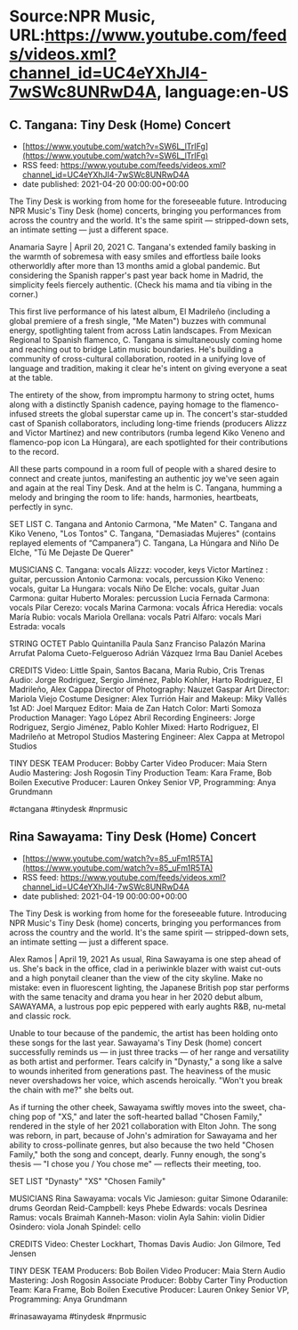 # Source:NPR Music, URL:https://www.youtube.com/feeds/videos.xml?channel_id=UC4eYXhJI4-7wSWc8UNRwD4A, language:en-US

## C. Tangana: Tiny Desk (Home) Concert
 - [https://www.youtube.com/watch?v=SW6L_lTrIFg](https://www.youtube.com/watch?v=SW6L_lTrIFg)
 - RSS feed: https://www.youtube.com/feeds/videos.xml?channel_id=UC4eYXhJI4-7wSWc8UNRwD4A
 - date published: 2021-04-20 00:00:00+00:00

The Tiny Desk is working from home for the foreseeable future. Introducing NPR Music's Tiny Desk (home) concerts, bringing you performances from across the country and the world. It's the same spirit — stripped-down sets, an intimate setting — just a different space.

Anamaria Sayre | April 20, 2021
C. Tangana's extended family basking in the warmth of sobremesa with easy smiles and effortless baile looks otherworldly after more than 13 months amid a global pandemic. But considering the Spanish rapper's past year back home in Madrid, the simplicity feels fiercely authentic. (Check his mama and tía vibing in the corner.)

This first live performance of his latest album, El Madrileño (including a global premiere of a fresh single, "Me Maten") buzzes with communal energy, spotlighting talent from across Latin landscapes. From Mexican Regional to Spanish flamenco, C. Tangana is simultaneously coming home and reaching out to bridge Latin music boundaries. He's building a community of cross-cultural collaboration, rooted in a unifying love of language and tradition, making it clear he's intent on giving everyone a seat at the table.

The entirety of the show, from impromptu harmony to string octet, hums along with a distinctly Spanish cadence, paying homage to the flamenco-infused streets the global superstar came up in. The concert's star-studded cast of Spanish collaborators, including long-time friends (producers Alizzz and Victor Martínez) and new contributors (rumba legend Kiko Veneno and flamenco-pop icon La Húngara), are each spotlighted for their contributions to the record.

All these parts compound in a room full of people with a shared desire to connect and create juntos, manifesting an authentic joy we've seen again and again at the real Tiny Desk. And at the helm is C. Tangana, humming a melody and bringing the room to life: hands, harmonies, heartbeats, perfectly in sync.

SET LIST
C. Tangana and Antonio Carmona, "Me Maten"
C. Tangana and Kiko Veneno, "Los Tontos"
C. Tangana, "Demasiadas Mujeres" (contains replayed elements of “Campanera”)
C. Tangana, La Húngara and Niño De Elche, "Tú Me Dejaste De Querer"

MUSICIANS
C. Tangana: vocals
Alizzz: vocoder, keys
Victor Martínez : guitar, percussion
Antonio Carmona: vocals, percussion
Kiko Veneno: vocals, guitar
La Hungara: vocals
Niño De Elche: vocals, guitar
Juan Carmona: guitar
Huberto Morales: percussion
Lucia Fernada Carmona: vocals
Pilar Cerezo: vocals
Marina Carmona: vocals
África Heredia: vocals
María Rubio: vocals
Mariola Orellana: vocals
Patri Alfaro: vocals
Mari Estrada: vocals

STRING OCTET
Pablo Quintanilla
Paula Sanz
Franciso Palazón
Marina Arrufat
Paloma Cueto-Felgueroso
Adrián Vázquez
Irma Bau
Daniel Acebes

CREDITS
Video: Little Spain, Santos Bacana, Maria Rubio, Cris Trenas
Audio: Jorge Rodriguez, Sergio Jiménez, Pablo Kohler, Harto Rodriguez, El Madrileño, Alex Cappa
Director of Photography: Nauzet Gaspar
Art Director: Mariola Viejo
Costume Designer: Alex Turrión
Hair and Makeup: Miky Vallés
1st AD: Joel Marquez
Editor: Maia de Zan Hatch
Color: Marti Somoza
Production Manager: Yago López Abril
Recording Engineers: Jorge Rodriguez, Sergio Jiménez, Pablo Kohler
Mixed: Harto Rodriguez, El Madrileño at Metropol Studios
Mastering Engineer: Alex Cappa at Metropol Studios

TINY DESK TEAM
Producer: Bobby Carter
Video Producer: Maia Stern
Audio Mastering: Josh Rogosin
Tiny Production Team: Kara Frame, Bob Boilen
Executive Producer: Lauren Onkey
Senior VP, Programming: Anya Grundmann

#ctangana #tinydesk #nprmusic

## Rina Sawayama: Tiny Desk (Home) Concert
 - [https://www.youtube.com/watch?v=85_uFm1R5TA](https://www.youtube.com/watch?v=85_uFm1R5TA)
 - RSS feed: https://www.youtube.com/feeds/videos.xml?channel_id=UC4eYXhJI4-7wSWc8UNRwD4A
 - date published: 2021-04-19 00:00:00+00:00

The Tiny Desk is working from home for the foreseeable future. Introducing NPR Music's Tiny Desk (home) concerts, bringing you performances from across the country and the world. It's the same spirit — stripped-down sets, an intimate setting — just a different space.

Alex Ramos | April 19, 2021
As usual, Rina Sawayama is one step ahead of us. She's back in the office, clad in a periwinkle blazer with waist cut-outs and a high ponytail cleaner than the view of the city skyline. Make no mistake: even in fluorescent lighting, the Japanese British pop star performs with the same tenacity and drama you hear in her 2020 debut album, SAWAYAMA, a lustrous pop epic peppered with early aughts R&B, nu-metal and classic rock.

Unable to tour because of the pandemic, the artist has been holding onto these songs for the last year. Sawayama's Tiny Desk (home) concert successfully reminds us — in just three tracks — of her range and versatility as both artist and performer. Tears calcify in "Dynasty," a song like a salve to wounds inherited from generations past. The heaviness of the music never overshadows her voice, which ascends heroically. "Won't you break the chain with me?" she belts out.

As if turning the other cheek, Sawayama swiftly moves into the sweet, cha-ching pop of "XS," and later the soft-hearted ballad "Chosen Family," rendered in the style of her 2021 collaboration with Elton John. The song was reborn, in part, because of John's admiration for Sawayama and her ability to cross-pollinate genres, but also because the two held "Chosen Family," both the song and concept, dearly. Funny enough, the song's thesis — "I chose you / You chose me" — reflects their meeting, too.

SET LIST
"Dynasty"
"XS"
"Chosen Family"

MUSICIANS
Rina Sawayama: vocals
Vic Jamieson: guitar
Simone Odaranile: drums
Geordan Reid-Campbell: keys
Phebe Edwards: vocals
Desrinea Ramus: vocals
Braimah Kanneh-Mason: violin
Ayla Sahin: violin
Didier Osindero: viola
Jonah Spindel: cello

CREDITS
Video: Chester Lockhart, Thomas Davis
Audio: Jon Gilmore, Ted Jensen

TINY DESK TEAM
Producers: Bob Boilen
Video Producer: Maia Stern
Audio Mastering: Josh Rogosin
Associate Producer: Bobby Carter
Tiny Production Team: Kara Frame, Bob Boilen
Executive Producer: Lauren Onkey
Senior VP, Programming: Anya Grundmann

#rinasawayama #tinydesk #nprmusic

